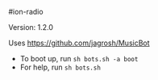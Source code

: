 #ion-radio

Version: 1.2.0

Uses https://github.com/jagrosh/MusicBot

- To boot up, run `sh bots.sh -a boot`
- For help, run `sh bots.sh`
